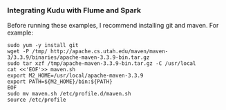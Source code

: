 ### Integrating Kudu with Flume and Spark

Before running these examples, I recommend installing git and maven. For example: 

    sudo yum -y install git
    wget -P /tmp/ http://apache.cs.utah.edu/maven/maven-3/3.3.9/binaries/apache-maven-3.3.9-bin.tar.gz
    sudo tar xzf /tmp/apache-maven-3.3.9-bin.tar.gz -C /usr/local
    cat <<'EOF'>> maven.sh
    export M2_HOME=/usr/local/apache-maven-3.3.9
    export PATH=${M2_HOME}/bin:${PATH}
    EOF
    sudo mv maven.sh /etc/profile.d/maven.sh
    source /etc/profile
